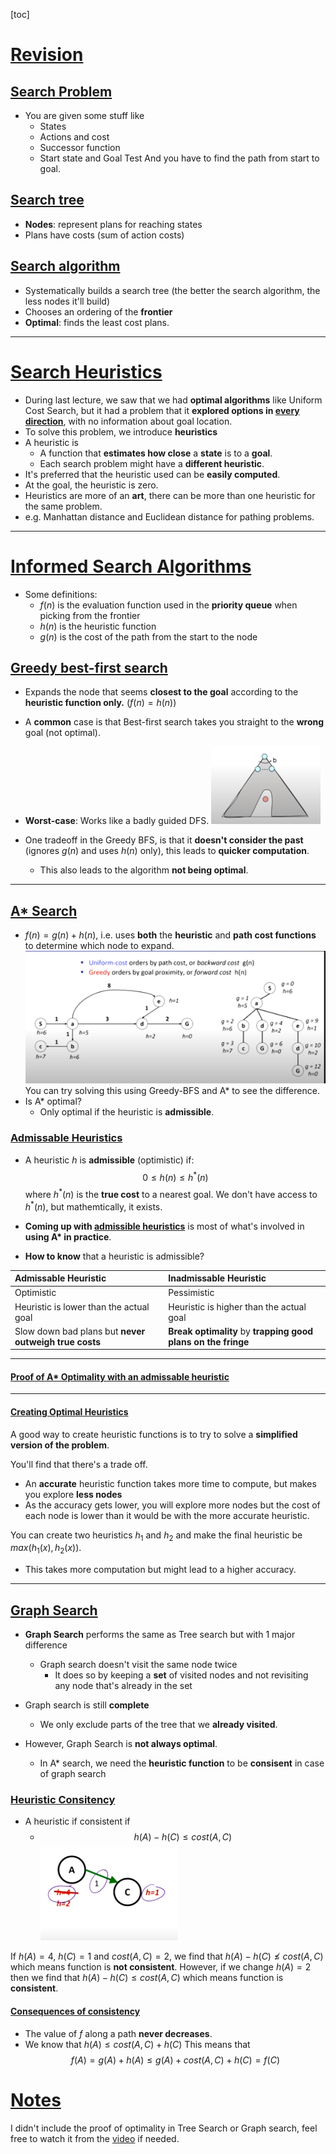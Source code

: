 [toc]

<div style='page-break-after: always;'></div>

# **<u>Revision</u>**

## **<u>Search Problem</u>**

- You are given some stuff like
  - States
  - Actions and cost
  - Successor function
  - Start state and Goal Test
  And you have to find the path from start to goal.

## **<u>Search tree</u>**

- **Nodes**: represent plans for reaching states
- Plans have costs (sum of action costs)

## **<u>Search algorithm</u>**

- Systematically builds a search tree (the better the search algorithm, the less nodes it'll build)
- Chooses an ordering of the **frontier**
- **Optimal**: finds the least cost plans.

****
# **<u>Search Heuristics</u>**

- During last lecture, we saw that we had **optimal algorithms** like Uniform Cost Search, but it had a problem that it **explored options in <u>every direction</u>**, with no information about goal location.
- To solve this problem, we introduce **heuristics**
- A heuristic is
  - A function that **estimates how close** a **state** is to a **goal**.
  - Each search problem might have a **different heuristic**.
- It's preferred that the heuristic used can be **easily computed**.
- At the goal, the heuristic is zero.
- Heuristics are more of an **art**, there can be more than one heuristic for the same problem.
- e.g. Manhattan distance and Euclidean distance for pathing problems.

****
# **<u>Informed Search Algorithms</u>**

- Some definitions:
  - $f(n)$ is the evaluation function used in the **priority queue** when picking from the frontier
  - $h(n)$ is the heuristic function
  - $g(n)$ is the cost of the path from the start to the node
## **<u>Greedy best-first search</u>**

- Expands the node that seems **closest to the goal** according to the **heuristic function only.** ($f(n) = h(n)$)
- A **common** case is that Best-first search takes you straight to the **wrong** goal (not optimal).
- **Worst-case**: Works like a badly guided DFS.
  ![alt](./images/v3/best-first-worst-case.png)

- One tradeoff in the Greedy BFS, is that it **doesn't consider the past** (ignores $g(n)$ and uses $h(n)$ only), this leads to **quicker computation**.
  - This also leads to the algorithm **not being optimal**.

****
## **<u>A\* Search</u>**

- $f(n) = g(n) + h(n)$, i.e. uses **both** the **heuristic** and **path cost functions** to determine which node to expand.
  ![alt](./images/v3/greedy-vs-a.png)
  You can try solving this using Greedy-BFS and A\* to see the difference.
- Is A\* optimal?
  - Only optimal if the heuristic is **admissible**.

### **<u>Admissable Heuristics</u>**

- A heuristic $h$ is **admissible** (optimistic) if:
    $$0 \leq h(n) \leq h^*(n)$$ 
    where $h^*(n)$ is the **true cost** to a nearest goal. We don't have access to $h^*(n)$, but mathemtically, it exists.
- **Coming up with <u>admissible heuristics</u>** is most of what's involved in **using A\* in practice**.

- **How to know** that a heuristic is admissible?

| Admissable Heuristic | Inadmissable Heuristic |
| :---       |          :--- |
| Optimistic            | Pessimistic           |
| Heuristic is lower than the actual goal   | Heuristic is higher than the actual goal    |
| Slow down bad plans but **never outweigh true costs** | **Break optimality** by **trapping good plans on the fringe**|
****
#### **<u>Proof of A\* Optimality with an admissable heuristic</u>**

****
#### **<u>Creating Optimal Heuristics</u>**
A good way to create heuristic functions is to try to solve a **simplified version of the problem**.

You'll find that there's a trade off.

- An **accurate** heuristic function takes more time to compute, but makes you explore **less nodes**
- As the accuracy gets lower, you will explore more nodes but the cost of each node is lower than it would be with the more accurate heuristic.

You can create two heuristics $h_1$ and $h_2$ and make the final heuristic be $max(h_1(x),h_2(x))$.

- This takes more computation but might lead to a higher accuracy.

****
## **<u>Graph Search</u>**

- **Graph Search** performs the same as Tree search but with 1 major difference
  - Graph search doesn't visit the same node twice
    - It does so by keeping a **set** of visited nodes and not revisiting any node that's already in the set

- Graph search is still **complete**
  - We only exclude parts of the tree that we **already visited**.

- However, Graph Search is **not always optimal**.
  - In A* search, we need the **heuristic function** to be **consisent** in case of graph search

### **<u>Heuristic Consitency</u>**

- A heuristic if consistent if
  - $$h(A) - h(C) \leq cost(A,C)$$ 
![alt](./images/v3/heuristic-consisntency.png)

If $h(A) = 4$, $h(C) = 1$ and $cost(A,C) = 2$, we find that $h(A) - h(C) \nleq cost(A,C)$ which means function is **not consistent**.
However, if we change $h(A) = 2$ then we find that $h(A) - h(C) \leq cost(A,C)$ which means function is **consistent**.

#### **<u>Consequences of consistency</u>**
- The value of $f$ along a path **never decreases**.
- We know that $h(A) \leq cost(A,C) + h(C)$
  This means that
  $$f(A) = g(A) + h(A) \leq g(A) + cost(A,C) + h(C) = f(C)$$

# **<u>Notes</u>**
I didn't include the proof of optimality in Tree Search or Graph search, feel free to watch it from the [video](https://www.youtube.com/watch?v=Mlwrx7hbKPs&list=PLsOUugYMBBJENfZ3XAToMsg44W7LeUVhF&index=3) if needed.